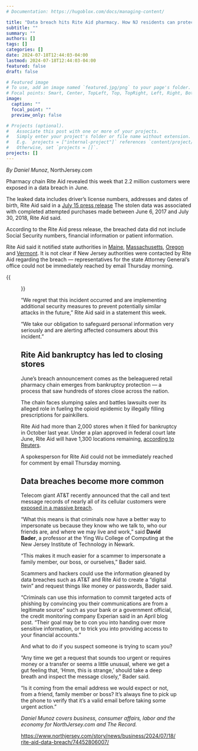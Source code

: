 ```yaml
---
# Documentation: https://hugoblox.com/docs/managing-content/

title: "Data breach hits Rite Aid pharmacy. How NJ residents can protect their personal info"
subtitle: ""
summary: ""
authors: []
tags: []
categories: []
date: 2024-07-18T12:44:03-04:00
lastmod: 2024-07-18T12:44:03-04:00
featured: false
draft: false

# Featured image
# To use, add an image named `featured.jpg/png` to your page's folder.
# Focal points: Smart, Center, TopLeft, Top, TopRight, Left, Right, BottomLeft, Bottom, BottomRight.
image:
  caption: ""
  focal_point: ""
  preview_only: false

# Projects (optional).
#   Associate this post with one or more of your projects.
#   Simply enter your project's folder or file name without extension.
#   E.g. `projects = ["internal-project"]` references `content/project/deep-learning/index.md`.
#   Otherwise, set `projects = []`.
projects: []
---
```


*By Daniel Munoz*, NorthJersey.com

Pharmacy chain Rite Aid revealed this week that 2.2 million customers were exposed in a data breach in June. 

The leaked data includes driver’s license numbers, addresses and dates of birth, Rite Aid said in a [July 15 press release](https://news.riteaid.com/press-releases/press-release-details/2024/Rite-Aid-Provides-Notice-of-Security-Incident/default.aspx) The stolen data was associated with completed attempted purchases made between June 6, 2017 and July 30, 2018, Rite Aid said.  

According to the Rite Aid press release, the breached data did not include Social Security numbers, financial information or patient information. 

Rite Aid said it notified state authorities in [Maine](https://www.maine.gov/agviewer/content/ag/985235c7-cb95-4be2-8792-a1252b4f8318/c4bace65-85df-4fff-b99f-f8fd390bb41a.html), [Massachusetts](https://www.mass.gov/doc/2024-1308-rite-aid-corporation/download), [Oregon](https://justice.oregon.gov/consumer/DataBreach/Home/Details/1364031490) and [Vermont](https://ago.vermont.gov/document/2024-07-15-rite-aid-data-breach-notice-consumers). It is not clear if New Jersey authorities were contacted by Rite Aid regarding the breach — representatives for the state Attorney General’s office could not be immediately reached by email Thursday morning.

{{<figure src="70852352007-img-20230914-115419.jpg" caption="Signs on the front doors of the Rite Aid on South Street in Morristown announce the store's closure Thursday, Sept. 14, 2023. *Kyle Morel/NorthJersey.com*">}}

“We regret that this incident occurred and are implementing additional security measures to prevent potentially similar attacks in the future,” Rite Aid said in a statement this week. 

“We take our obligation to safeguard personal information very seriously and are alerting affected consumers about this incident.”

## Rite Aid bankruptcy has led to closing stores ##

June’s breach announcement comes as the beleaguered retail pharmacy chain emerges from bankruptcy protection — a process that saw hundreds of stores close across the nation. 

The chain faces slumping sales and battles lawsuits over its alleged role in fueling the opioid epidemic by illegally filling prescriptions for painkillers.

Rite Aid had more than 2,000 stores when it filed for bankruptcy in October last year. Under a plan approved in federal court late June, Rite Aid will have 1,300 locations remaining, [according to Reuters](https://www.reuters.com/business/healthcare-pharmaceuticals/rite-aid-bankruptcy-plan-approved-cutting-2-bln-debt-2024-06-28/).

A spokesperson for Rite Aid could not be immediately reached for comment by email Thursday morning. 

## Data breaches become more common ##

Telecom giant AT&T recently announced that the call and text message records of nearly all of its cellular customers were [exposed in a massive breach](https://www.northjersey.com/story/tech/2024/07/12/att-data-breach/74377926007/).

“What this means is that criminals now have a better way to impersonate us because they know who we talk to, who our friends are, and where we may live and work,” said **David Bader**, a professor at the Ying Wu College of Computing at the New Jersey Institute of Technology in Newark.

“This makes it much easier for a scammer to impersonate a family member, our boss, or ourselves,” Bader said.

Scammers and hackers could use the information gleaned by data breaches such as AT&T and Rite Aid to create a “digital twin” and request things like money or passwords, Bader said.

“Criminals can use this information to commit targeted acts of phishing by convincing you their communications are from a legitimate source" such as your bank or a government official, the credit monitoring company Experian said in an April blog post. “Their goal may be to con you into handing over more sensitive information, or to trick you into providing access to your financial accounts.”

And what to do if you suspect someone is trying to scam you?  

“Any time we get a request that sounds too urgent or requires money or a transfer or seems a little unusual, where we get a gut feeling that, ‘Hmm, this is strange,’ should take a deep breath and inspect the message closely,” Bader said. 

“Is it coming from the email address we would expect or not, from a friend, family member or boss? It’s always fine to pick up the phone to verify that it’s a valid email before taking some urgent action.” 

*Daniel Munoz covers business, consumer affairs, labor and the economy for NorthJersey.com and The Record.*

https://www.northjersey.com/story/news/business/2024/07/18/rite-aid-data-breach/74452806007/
